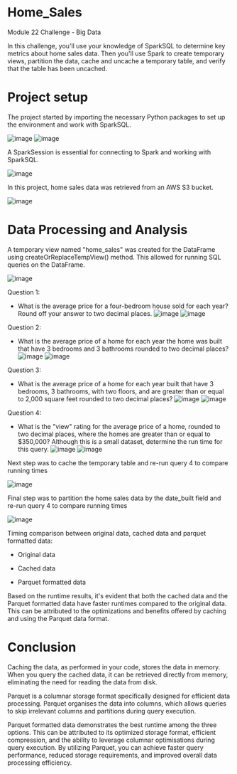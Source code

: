 # Home_Sales
Module 22 Challenge - Big Data

In this challenge, you'll use your knowledge of SparkSQL to determine key metrics about home sales data. Then you'll use Spark to create temporary views, partition the data, cache and uncache a temporary table, and verify that the table has been uncached.

# Project setup
The project started by importing the necessary Python packages to set up the environment and work with SparkSQL.

![image](https://github.com/CRGMBC/Home_Sales/assets/134125287/1ca05851-be04-4c30-9500-88cb672d880a)
![image](https://github.com/CRGMBC/Home_Sales/assets/134125287/2f49463b-acb6-4ffa-86e3-f30b7fa8eae8)

A SparkSession is essential for connecting to Spark and working with SparkSQL. 

![image](https://github.com/CRGMBC/Home_Sales/assets/134125287/d8d4372f-442e-4c31-a7ff-8d225abaeaa6)

In this project, home sales data was retrieved from an AWS S3 bucket. 

![image](https://github.com/CRGMBC/Home_Sales/assets/134125287/2e146944-f39b-460d-a3f1-4ef40251a4fc)

# Data Processing and Analysis
A temporary view named "home_sales" was created for the DataFrame using createOrReplaceTempView() method. This allowed for running SQL queries on the DataFrame.

![image](https://github.com/CRGMBC/Home_Sales/assets/134125287/79ab32ea-5d01-4c18-b576-9f4e51bfde06)

Question 1:
*	What is the average price for a four-bedroom house sold for each year? Round off your answer to two decimal places.
![image](https://github.com/CRGMBC/Home_Sales/assets/134125287/ba8a7388-d70c-4e5a-8cca-70f2c0ef42d0)
![image](https://github.com/CRGMBC/Home_Sales/assets/134125287/a18d8a96-8157-40aa-8396-f4adeb5aa673)

Question 2:
*	What is the average price of a home for each year the home was built that have 3 bedrooms and 3 bathrooms rounded to two decimal places?
![image](https://github.com/CRGMBC/Home_Sales/assets/134125287/4e9acd0d-f477-455c-98d5-6e219b4de9de)
![image](https://github.com/CRGMBC/Home_Sales/assets/134125287/07c53f6b-62e8-45ce-bce0-8a40d45fc414)

Question 3:
*	What is the average price of a home for each year built that have 3 bedrooms, 3 bathrooms, with two floors, and are greater than or equal to 2,000 square feet rounded to two decimal places?
![image](https://github.com/CRGMBC/Home_Sales/assets/134125287/2b641f02-cf33-446f-bf02-d89b72bff411)
![image](https://github.com/CRGMBC/Home_Sales/assets/134125287/997f6fe9-373f-4000-bc4f-101ea4957924)

Question 4:
*	What is the "view" rating for the average price of a home, rounded to two decimal places, where the homes are greater than or equal to $350,000? Although this is a small dataset, determine the run time for this query.
![image](https://github.com/CRGMBC/Home_Sales/assets/134125287/cf26b5d2-405e-4f02-be74-06a8e8d03821)
![image](https://github.com/CRGMBC/Home_Sales/assets/134125287/bfb0aaa7-0488-4870-ab7f-523b57068ba0)

Next step was to cache the temporary table and re-run query 4 to compare running times

![image](https://github.com/CRGMBC/Home_Sales/assets/134125287/3a82f158-3076-4236-8136-35c41ad6624a)


Final step was to partition the home sales data by the date_built field and re-run query 4 to compare running times

![image](https://github.com/CRGMBC/Home_Sales/assets/134125287/231ff294-c910-4c86-9fcb-ed6c2533092f)

Timing comparison between original data, cached data and parquet formatted data:

* Original data


* Cached data


* Parquet formatted data



Based on the runtime results, it's evident that both the cached data and the Parquet formatted data have faster runtimes compared to the original data. This can be attributed to the optimizations and benefits offered by caching and using the Parquet data format.

# Conclusion
Caching the data, as performed in your code, stores the data in memory. When you query the cached data, it can be retrieved directly from memory, eliminating the need for reading the data from disk.

Parquet is a columnar storage format specifically designed for efficient data processing. Parquet organises the data into columns, which allows queries to skip irrelevant columns and partitions during query execution.

Parquet formatted data demonstrates the best runtime among the three options. This can be attributed to its optimized storage format, efficient compression, and the ability to leverage columnar optimisations during query execution. By utilizing Parquet, you can achieve faster query performance, reduced storage requirements, and improved overall data processing efficiency.
  
